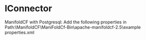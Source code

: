 # IConnector

ManifoldCF with Postgresql:
Add the following properties in Path:\ManifoldCF\ManiFoldCf-Bin\apache-manifoldcf-2.5\example
properties.xml

<property name="org.apache.manifoldcf.databaseimplementationclass" value="org.apache.manifoldcf.core.database.DBInterfacePostgreSQL"/>
  <property name="org.apache.manifoldcf.dbsuperusername" value="postgres"/>
  <property name="org.apache.manifoldcf.dbsuperuserpassword" value="mcf123"/>
  <property name="org.apache.manifoldcf.postgresql.hostname" value="localhost"/>
  <property name="org.apache.manifoldcf.postgresql.port" value="5123"/>
